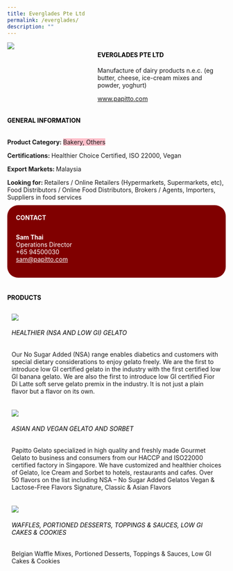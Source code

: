 ```yaml
--- 
title: Everglades Pte Ltd 
permalink: /everglades/ 
description: ""
--- 
```

<div class="flex-paragraph"> 
<p style="text-transform: uppercase">
</p>
</div> 
<div class="flex-container" style="display: flex; flex-wrap: wrap;"> 
<div class="card sgds" style="flex: 1 1 40%; display: block;">
<img src="https://drive.google.com/uc?id=1Q8MnCmF24PmmZATBIEYVlTVOf2-_fIqr&amp;export=download">
</div> 
<div class="card-sgds" style="flex: 1 1 58%; display: block; margin-left: 3px"> 
<h4 style="text-transform: uppercase; color: black;">
<b>Everglades Pte Ltd
</b>
</h4> 
<p>Manufacture of dairy products n.e.c. (eg butter, cheese, ice-cream mixes and powder, yoghurt)
</p> 
<p>
<a href="https://www.papitto.com" target="_blank">www.papitto.com
</a>
</p> 
</div> 
</div> 
<h4 style="text-transform: uppercase; color: black;">
<b>General Information
</b>
</h4> 
<div class="flex-container" style="display: flex; flex-wrap: wrap;"> 
<div class="card sgds" style="flex: 1 1 65%; display: block; align-self: stretch"> 
<div class="flex-paragraph"> 
<p>
<b>Product Category: 
</b>
<span style="background-color: pink; border-radius: 10 px;">Bakery, Others
</span>
</p> 
<p>
<b>Certifications: 
</b> Healthier Choice Certified, ISO 22000, Vegan
</p> 
<p>
<b>Export Markets: 
</b>Malaysia
</p> 
<p style="margin-bottom: 10px;">
<b>Looking for: 
</b>Retailers / Online Retailers (Hypermarkets, Supermarkets, etc), Food Distributors / Online Food Distributors, Brokers / Agents, Importers, Suppliers in food services
</p> 
</div> 
</div> 
<div class="card sgds" style="flex: 1 1 35%; padding: 10px; display: block; background-color: maroon; border-radius: 25px; align-self: center;"> 
<h4 style="color: white; margin-top: 10px; margin-left: 10px;">CONTACT
</h4> 
<div class="flex-paragraph"> 
<p style="padding: 10px; color: white;">
<b>Sam Thai
</b>
<br>Operations Director
<br>+65 94500030
<br>
<a href="mailto:sam@papitto.com" style="color: white;">sam@papitto.com
</a>
</p> 
</div> 
</div> 
</div> 
<br> 
<h4 style="text-transform: uppercase; color: black;">
<b>products
</b>
</h4> 
<div style="display: flex; flex-wrap: wrap;"> 
<div class="card sgds" style="flex: 1 1 47%; margin: 10px; display: block;"> 
<div class="flex-image" style="display: block;">
<img src="https://drive.google.com/uc?id=11e2sbw0XxsIjh2XdaoyMbqgEQt3zq-yF&export=download">
</div> 
<div class="flex-paragraph"> 
<h6 style="text-transform: uppercase; color: black;">Healthier (NSA and Low GI) Gelato
</h6> 
<p>Our No Sugar Added (NSA) range enables diabetics and customers with special dietary considerations to enjoy gelato freely. We are the first to introduce low GI certified gelato in the industry with the first certified low GI banana gelato. We are also the first to introduce low GI certified Fior Di Latte soft serve gelato premix in the industry. It is not just a plain flavor but a flavor on its own.
</p>
</div> 
</div> 
<div class="card sgds" style="flex: 1 1 47%; margin: 10px; display: block;"> 
<div class="flex-image" style="display: block;">
<img src="https://drive.google.com/uc?id=1st3NPPKYu7Zga8a7aEF9FCulSc0iDDcb&export=download">
</div> 
<div class="flex-paragraph"> 
<h6 style="text-transform: uppercase; color: black;"> Asian and Vegan Gelato and Sorbet
</h6> 
<p>Papitto Gelato specialized in high quality and freshly made Gourmet Gelato to business and consumers from our HACCP and ISO22000 certified factory in Singapore. We have customized and healthier choices of Gelato, Ice Cream and Sorbet to hotels, restaurants and cafes. Over 50 flavors on the list including NSA – No Sugar Added Gelatos Vegan & Lactose-Free Flavors Signature, Classic & Asian Flavors
</p>
</div> 
</div> 
<div class="card sgds" style="flex: 1 1 47%; margin: 10px; display: block;"> 
<div class="flex-image" style="display: block;">
<img src="https://drive.google.com/uc?id=17avg1h6nFx6MKDX21Nj40_eXW3405AxG&export=download">
</div> 
<div class="flex-paragraph"> 
<h6 style="text-transform: uppercase; color: black;">Waffles, Portioned Desserts, Toppings & Sauces, Low GI Cakes & Cookies
</h6> 
<p>Belgian Waffle Mixes, Portioned Desserts, Toppings & Sauces, Low GI Cakes & Cookies
</p>
</div> 
</div> 
</div>